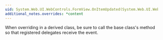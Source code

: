 ```yaml
---
uid: System.Web.UI.WebControls.FormView.OnItemUpdated(System.Web.UI.WebControls.FormViewUpdatedEventArgs)
additional_notes.overrides: *content
---
```


<p>When overriding <xref href="System.Web.UI.WebControls.FormView.OnItemUpdated(System.Web.UI.WebControls.FormViewUpdatedEventArgs)"></xref> in a derived class, be sure to call the base class's <xref href="System.Web.UI.WebControls.FormView.OnItemUpdated(System.Web.UI.WebControls.FormViewUpdatedEventArgs)"></xref> method so that registered delegates receive the event.</p>


